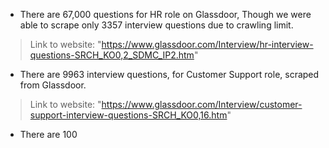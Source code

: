 * There are 67,000 questions for HR role on Glassdoor, Though we were able to scrape only 3357 interview questions due to crawling limit.
> Link to website: "https://www.glassdoor.com/Interview/hr-interview-questions-SRCH_KO0,2_SDMC_IP2.htm"

* There are 9963 interview questions, for Customer Support role, scraped from Glassdoor.
> Link to website: "https://www.glassdoor.com/Interview/customer-support-interview-questions-SRCH_KO0,16.htm"

* There are 100